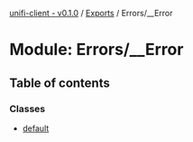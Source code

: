 [unifi-client - v0.1.0](../README.md) / [Exports](../modules.md) / Errors/__Error

# Module: Errors/\_\_Error

## Table of contents

### Classes

- [default](../classes/errors___error.default.md)

